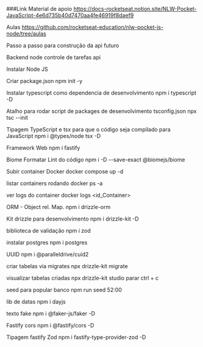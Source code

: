 ###Link Material de apoio
https://docs-rocketseat.notion.site/NLW-Pocket-JavaScript-4e6d735b40d7470aa4fe46919f8daef9

Aulas
https://github.com/rocketseat-education/nlw-pocket-js-node/tree/aulas


Passo a passo para construção da api
futuro

Backend node controle de tarefas api 

Instalar Node JS

Criar package.json
npm init -y

Instalar typescript como dependencia de desenvolvimento
npm i typescript -D

Atalho para rodar script de packages de desenvolvimento tsconfig.json
npx tsc --init

Tipagem TypeScript e tsx para que o código seja compilado para JavaScript
npm i @types/node tsx -D

Framework Web
npm i fastify


Biome Formatar Lint do código
npm i -D --save-exact @biomejs/biome

Subir container Docker
docker compose up -d

listar containers rodando
docker ps -a

ver logs do container
docker logs <id_Container>

ORM - Object rel. Map.
npm i drizzle-orm

Kit drizzle para desenvolvimento
npm i drizzle-kit -D

biblioteca de validação
npm i zod

instalar postgres
npm i postgres

UUID
npm i @paralleldrive/cuid2

criar tabelas via migrates
npx drizzle-kit migrate

visualizar tabelas criadas
npx drizzle-kit studio
parar ctrl + c

seed para popular banco
npm run seed 52:00

lib de datas
npm i dayjs

texto fake
npm i @faker-js/faker -D

Fastify cors
npm i @fastify/cors -D

Tipagem fastify Zod
npm i fastify-type-provider-zod -D
